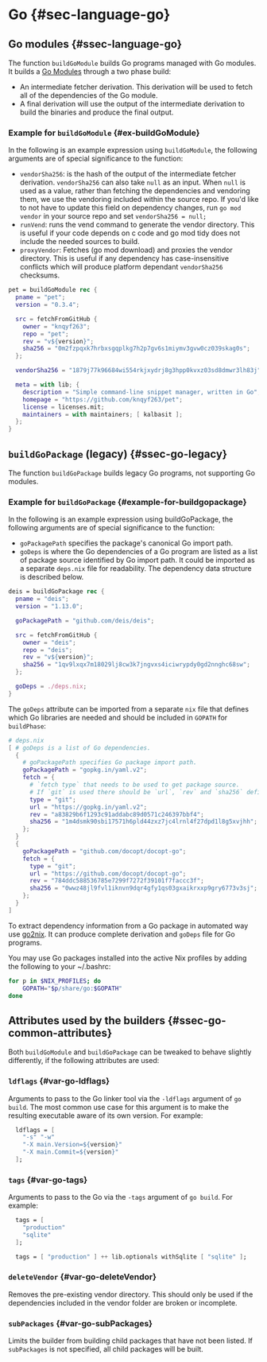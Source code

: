 # Go {#sec-language-go}

## Go modules {#ssec-language-go}

The function `buildGoModule` builds Go programs managed with Go modules. It builds a [Go Modules](https://github.com/golang/go/wiki/Modules) through a two phase build:

- An intermediate fetcher derivation. This derivation will be used to fetch all of the dependencies of the Go module.
- A final derivation will use the output of the intermediate derivation to build the binaries and produce the final output.

### Example for `buildGoModule` {#ex-buildGoModule}

In the following is an example expression using `buildGoModule`, the following arguments are of special significance to the function:

- `vendorSha256`: is the hash of the output of the intermediate fetcher derivation. `vendorSha256` can also take `null` as an input. When `null` is used as a value, rather than fetching the dependencies and vendoring them, we use the vendoring included within the source repo. If you'd like to not have to update this field on dependency changes, run `go mod vendor` in your source repo and set `vendorSha256 = null;`
- `runVend`: runs the vend command to generate the vendor directory. This is useful if your code depends on c code and go mod tidy does not include the needed sources to build.
- `proxyVendor`: Fetches (go mod download) and proxies the vendor directory. This is useful if any dependency has case-insensitive conflicts which will produce platform dependant `vendorSha256` checksums.

```nix
pet = buildGoModule rec {
  pname = "pet";
  version = "0.3.4";

  src = fetchFromGitHub {
    owner = "knqyf263";
    repo = "pet";
    rev = "v${version}";
    sha256 = "0m2fzpqxk7hrbxsgqplkg7h2p7gv6s1miymv3gvw0cz039skag0s";
  };

  vendorSha256 = "1879j77k96684wi554rkjxydrj8g3hpp0kvxz03sd8dmwr3lh83j";

  meta = with lib; {
    description = "Simple command-line snippet manager, written in Go";
    homepage = "https://github.com/knqyf263/pet";
    license = licenses.mit;
    maintainers = with maintainers; [ kalbasit ];
  };
}
```

## `buildGoPackage` (legacy) {#ssec-go-legacy}

The function `buildGoPackage` builds legacy Go programs, not supporting Go modules.

### Example for `buildGoPackage` {#example-for-buildgopackage}

In the following is an example expression using buildGoPackage, the following arguments are of special significance to the function:

- `goPackagePath` specifies the package's canonical Go import path.
- `goDeps` is where the Go dependencies of a Go program are listed as a list of package source identified by Go import path. It could be imported as a separate `deps.nix` file for readability. The dependency data structure is described below.

```nix
deis = buildGoPackage rec {
  pname = "deis";
  version = "1.13.0";

  goPackagePath = "github.com/deis/deis";

  src = fetchFromGitHub {
    owner = "deis";
    repo = "deis";
    rev = "v${version}";
    sha256 = "1qv9lxqx7m18029lj8cw3k7jngvxs4iciwrypdy0gd2nnghc68sw";
  };

  goDeps = ./deps.nix;
}
```

The `goDeps` attribute can be imported from a separate `nix` file that defines which Go libraries are needed and should be included in `GOPATH` for `buildPhase`:

```nix
# deps.nix
[ # goDeps is a list of Go dependencies.
  {
    # goPackagePath specifies Go package import path.
    goPackagePath = "gopkg.in/yaml.v2";
    fetch = {
      # `fetch type` that needs to be used to get package source.
      # If `git` is used there should be `url`, `rev` and `sha256` defined next to it.
      type = "git";
      url = "https://gopkg.in/yaml.v2";
      rev = "a83829b6f1293c91addabc89d0571c246397bbf4";
      sha256 = "1m4dsmk90sbi17571h6pld44zxz7jc4lrnl4f27dpd1l8g5xvjhh";
    };
  }
  {
    goPackagePath = "github.com/docopt/docopt-go";
    fetch = {
      type = "git";
      url = "https://github.com/docopt/docopt-go";
      rev = "784ddc588536785e7299f7272f39101f7faccc3f";
      sha256 = "0wwz48jl9fvl1iknvn9dqr4gfy1qs03gxaikrxxp9gry6773v3sj";
    };
  }
]
```

To extract dependency information from a Go package in automated way use [go2nix](https://github.com/kamilchm/go2nix). It can produce complete derivation and `goDeps` file for Go programs.

You may use Go packages installed into the active Nix profiles by adding the following to your ~/.bashrc:

```bash
for p in $NIX_PROFILES; do
    GOPATH="$p/share/go:$GOPATH"
done
```

## Attributes used by the builders {#ssec-go-common-attributes}

Both `buildGoModule` and `buildGoPackage` can be tweaked to behave slightly differently, if the following attributes are used:

### `ldflags` {#var-go-ldflags}

Arguments to pass to the Go linker tool via the `-ldflags` argument of `go build`. The most common use case for this argument is to make the resulting executable aware of its own version. For example:

```nix
  ldflags = [
    "-s" "-w"
    "-X main.Version=${version}"
    "-X main.Commit=${version}"
  ];
```

### `tags` {#var-go-tags}

Arguments to pass to the Go via the `-tags` argument of `go build`. For example:

```nix
  tags = [
    "production"
    "sqlite"
  ];
```

```nix
  tags = [ "production" ] ++ lib.optionals withSqlite [ "sqlite" ];
```

### `deleteVendor` {#var-go-deleteVendor}

Removes the pre-existing vendor directory. This should only be used if the dependencies included in the vendor folder are broken or incomplete.

### `subPackages` {#var-go-subPackages}

Limits the builder from building child packages that have not been listed. If `subPackages` is not specified, all child packages will be built.

